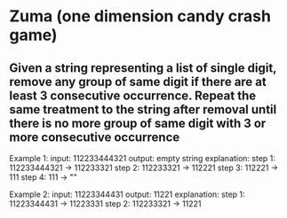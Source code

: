 # Zuma (one dimension candy crash game)

## Given a string representing a list of single digit, remove any group of same digit if there are at least 3 consecutive occurrence. Repeat the same treatment to the string after removal until there is no more group of same digit with 3 or more consecutive occurrence

Example 1:
     input: 112233444321
     output: empty string
     explanation:
          step 1: 112233444321 -> 112233321
          step 2: 112233321 -> 112221
          step 3: 112221 -> 111
          step 4: 111 -> ""

 Example 2:
     input: 11223344431
     output: 11221
     explanation:
          step 1: 11223344431 -> 11223331
          step 2: 112233321 -> 11221
